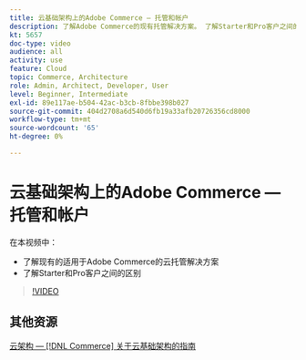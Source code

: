 ```yaml
---
title: 云基础架构上的Adobe Commerce — 托管和帐户
description: 了解Adobe Commerce的现有托管解决方案​。 了解Starter和Pro客户之间的区别​。
kt: 5657
doc-type: video
audience: all
activity: use
feature: Cloud
topic: Commerce, Architecture
role: Admin, Architect, Developer, User
level: Beginner, Intermediate
exl-id: 89e117ae-b504-42ac-b3cb-8fbbe398b027
source-git-commit: 404d2708a6d540d6fb19a33afb20726356cd8000
workflow-type: tm+mt
source-wordcount: '65'
ht-degree: 0%

---
```


# 云基础架构上的Adobe Commerce — 托管和帐户

在本视频中：

- 了解现有的适用于Adobe Commerce&#x200B;的云托管解决方案
- 了解Starter和Pro客户之间的区别&#x200B;

>[!VIDEO](https://video.tv.adobe.com/v/35813?quality=12&learn=on)

## 其他资源

[云架构 —  [!DNL Commerce] 关于云基础架构的指南](https://experienceleague.adobe.com/docs/commerce-cloud-service/user-guide/architecture/cloud-architecture.html)
